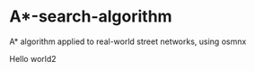 # A*-search-algorithm
A* algorithm applied to real-world street networks, using osmnx

Hello world2
